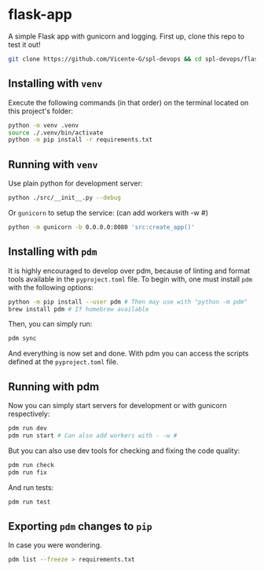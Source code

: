 # flask-app

A simple Flask app with gunicorn and logging. First up, clone this repo to test it out!

```sh
git clone https://github.com/Vicente-G/spl-devops && cd spl-devops/flask-app
```

## Installing with `venv`

Execute the following commands (in that order) on the terminal located on this project's folder:
```sh
python -m venv .venv
source ./.venv/bin/activate
python -m pip install -r requirements.txt
```

## Running with `venv`

Use plain python for development server:
```sh
python ./src/__init__.py --debug
```

Or `gunicorn` to setup the service: (can add workers with -w #)
```sh
python -m gunicorn -b 0.0.0.0:8080 'src:create_app()'
```

## Installing with `pdm`

It is highly encouraged to develop over pdm, because of linting and format tools available in the `pyproject.toml` file. To begin with, one must install `pdm` with the following options:
```sh
python -m pip install --user pdm # Then may use with "python -m pdm"
brew install pdm # If homebrew available
```

Then, you can simply run:
```sh
pdm sync
```

And everything is now set and done. With pdm you can access the scripts defined at the `pyproject.toml` file.

## Running with pdm

Now you can simply start servers for development or with gunicorn respectively:
```sh
pdm run dev
pdm run start # Can also add workers with - -w #
```

But you can also use dev tools for checking and fixing the code quality:
```sh
pdm run check
pdm run fix
```

And run tests:
```sh
pdm run test
```


## Exporting `pdm` changes to `pip`

In case you were wondering.
```sh
pdm list --freeze > requirements.txt
```